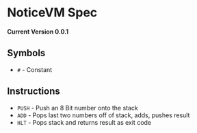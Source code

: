 # NoticeVM Spec

**Current Version 0.0.1**

## Symbols

* `#`       - Constant

## Instructions

* `PUSH`    - Push an 8 Bit number onto the stack
* `ADD`     - Pops last two numbers off of stack, adds, pushes result
* `HLT`     - Pops stack and returns result as exit code 
